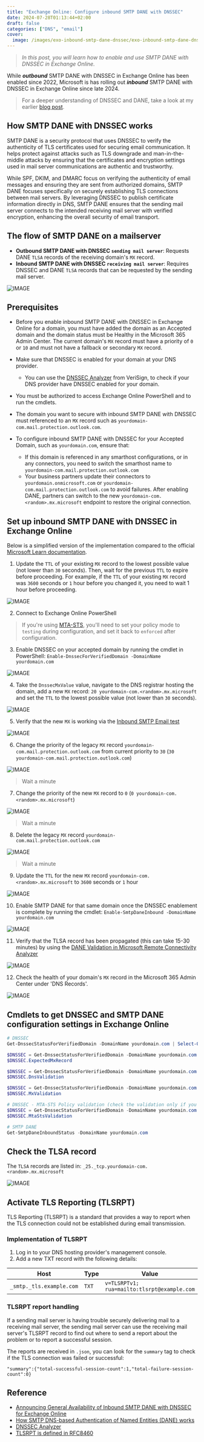 ```yaml
---
title: "Exchange Online: Configure inbound SMTP DANE with DNSSEC"
date: 2024-07-28T01:13:44+02:00
draft: false
categories: ["DNS", "email"]
cover: 
  image: /images/exo-inbound-smtp-dane-dnssec/exo-inbound-smtp-dane-dnssec-front.png
---
```


> _In this post, you will learn how to enable and use SMTP DANE with DNSSEC in Exchange Online._

While ***outbound*** SMTP DANE with DNSSEC in Exchange Online has been enabled since 2022, Microsoft is has rolling out ***inbound*** SMTP DANE with DNSSEC in Exchange Online since late 2024.

> For a deeper understanding of DNSSEC and DANE, take a look at my earlier [blog post](https://vand3rlinden.com/post/dnssec-dane-explained/).

## How SMTP DANE with DNSSEC works
SMTP DANE is a security protocol that uses DNSSEC to verify the authenticity of TLS certificates used for securing email communication. It helps protect against attacks such as TLS downgrade and man-in-the-middle attacks by ensuring that the certificates and encryption settings used in mail server communications are authentic and trustworthy.

While SPF, DKIM, and DMARC focus on verifying the authenticity of email messages and ensuring they are sent from authorized domains, SMTP DANE focuses specifically on securely establishing TLS connections between mail servers. By leveraging DNSSEC to publish certificate information directly in DNS, SMTP DANE ensures that the sending mail server connects to the intended receiving mail server with verified encryption, enhancing the overall security of email transport.

## The flow of SMTP DANE on a mailserver
- **Outbound SMTP DANE with DNSSEC `sending mail server`**: Requests DANE `TLSA` records of the receiving domain's `MX` record.
- **Inbound SMTP DANE with DNSSEC `receiving mail server`**: Requires DNSSEC and DANE `TLSA` records that can be requested by the sending mail server.

![IMAGE](/images/dnssec-dane-explained/smtpdane-visual.png)

## Prerequisites
- Before you enable inbound SMTP DANE with DNSSEC in Exchange Online for a domain, you must have added the domain as an Accepted domain and the domain status must be Healthy in the Microsoft 365 Admin Center. The current domain's `MX` record must have a priority of `0` or `10` and must not have a fallback or secondary `MX` record.

- Make sure that DNSSEC is enabled for your domain at your DNS provider.
  - You can use the [DNSSEC Analyzer](https://dnssec-analyzer.verisignlabs.com/) from VeriSign, to check if your DNS provider have DNSSEC enabled for your domain.

- You must be authorized to access Exchange Online PowerShell and to run the cmdlets.

- The domain you want to secure with inbound SMTP DANE with DNSSEC must referenced to an `MX` record such as `yourdomain-com.mail.protection.outlook.com`.

- To configure inbound SMTP DANE with DNSSEC for your Accepted Domain, such as `yourdomain.com`, ensure that:
  - If this domain is referenced in any smarthost configurations, or in any connectors, you need to switch the smarthost name to `yourdomain-com.mail.protection.outlook.com`
  - Your business partners update their connectors to `yourdomain.onmicrosoft.com` or `yourdomain-com.mail.protection.outlook.com` to avoid failures. After enabling DANE, partners can switch to the new `yourdomain-com.<random>.mx.microsoft` endpoint to restore the original connection.

## Set up inbound SMTP DANE with DNSSEC in Exchange Online
Below is a simplified version of the implementation compared to the official [Microsoft Learn documentation](https://learn.microsoft.com/en-us/purview/how-smtp-dane-works#set-up-inbound-smtp-dane-with-dnssec).

1. Update the `TTL` of your existing `MX` record to the lowest possible value (not lower than `30` seconds). Then, wait for the previous `TTL` to expire before proceeding. For example, if the `TTL` of your existing `MX` record was `3600` seconds or `1` hour before you changed it, you need to wait 1 hour before proceeding.

![IMAGE](/images/exo-inbound-smtp-dane-dnssec/exo-inbound-smtp-dane-dnssec1.png)

2. Connect to Exchange Online PowerShell

> If you're using [MTA-STS](https://vand3rlinden.com/post/mta-sts-explained/), you'll need to set your policy mode to `testing` during configuration, and set it back to `enforced` after configuration.

3. Enable DNSSEC on your accepted domain by running the cmdlet in PowerShell: `Enable-DnssecForVerifiedDomain -DomainName yourdomain.com`
  
![IMAGE](/images/exo-inbound-smtp-dane-dnssec/exo-inbound-smtp-dane-dnssec2.png)

4. Take the `DnssecMxValue` value, navigate to the DNS registrar hosting the domain, add a new `MX` record: `20 yourdomain-com.<random>.mx.microsoft` and set the `TTL` to the lowest possible value (not lower than `30` seconds).

![IMAGE](/images/exo-inbound-smtp-dane-dnssec/exo-inbound-smtp-dane-dnssec3.png)

5. Verify that the new `MX` is working via the [Inbound SMTP Email test](https://testconnectivity.microsoft.com/tests/O365InboundSmtp/input)

![IMAGE](/images/exo-inbound-smtp-dane-dnssec/exo-inbound-smtp-dane-dnssec4.png)

6. Change the priority of the legacy `MX` record `yourdomain-com.mail.protection.outlook.com` from current priority to `30` (`30 yourdomain-com.mail.protection.outlook.com`)

![IMAGE](/images/exo-inbound-smtp-dane-dnssec/exo-inbound-smtp-dane-dnssec5.png)

> Wait a minute

7. Change the priority of the new `MX` record to `0` (`0 yourdomain-com.<random>.mx.microsoft`)

![IMAGE](/images/exo-inbound-smtp-dane-dnssec/exo-inbound-smtp-dane-dnssec6.png)

> Wait a minute

8. Delete the legacy `MX` record `yourdomain-com.mail.protection.outlook.com`

![IMAGE](/images/exo-inbound-smtp-dane-dnssec/exo-inbound-smtp-dane-dnssec7.png)

> Wait a minute

9.  Update the `TTL` for the new `MX` record `yourdomain-com.<random>.mx.microsoft` to `3600` seconds or `1` hour

![IMAGE](/images/exo-inbound-smtp-dane-dnssec/exo-inbound-smtp-dane-dnssec8.png)

10. Enable SMTP DANE for that same domain once the DNSSEC enablement is complete by running the cmdlet: `Enable-SmtpDaneInbound -DomainName yourdomain.com`

![IMAGE](/images/exo-inbound-smtp-dane-dnssec/exo-inbound-smtp-dane-dnssec9.png)

11. Verify that the TLSA record has been propagated (this can take 15-30 minutes) by using the [DANE Validation in Microsoft Remote Connectivity Analyzer](https://testconnectivity.microsoft.com/tests/O365DaneValidation/input)

![IMAGE](/images/exo-inbound-smtp-dane-dnssec/exo-inbound-smtp-dane-dnssec10.png)

12. Check the health of your domain's `MX` record in the Microsoft 365 Admin Center under 'DNS Records'.

![IMAGE](/images/exo-inbound-smtp-dane-dnssec/exo-inbound-smtp-dane-dnssec11.png)

## Cmdlets to get DNSSEC and SMTP DANE configuration settings in Exchange Online
```PowerShell
# DNSSEC
Get-DnssecStatusForVerifiedDomain -DomainName yourdomain.com | Select-Object DnssecFeatureStatus

$DNSSEC = Get-DnssecStatusForVerifiedDomain -DomainName yourdomain.com
$DNSSEC.ExpectedMxRecord

$DNSSEC = Get-DnssecStatusForVerifiedDomain -DomainName yourdomain.com
$DNSSEC.DnsValidation

$DNSSEC = Get-DnssecStatusForVerifiedDomain -DomainName yourdomain.com
$DNSSEC.MxValidation

# DNSSEC - MTA-STS Policy validation (check the validation only if you use an MTA-STS policy)
$DNSSEC = Get-DnssecStatusForVerifiedDomain -DomainName yourdomain.com
$DNSSEC.MtaStsValidation

# SMTP DANE
Get-SmtpDaneInboundStatus -DomainName yourdomain.com
```

## Check the TLSA record
The `TLSA` records are listed in: `_25._tcp.yourdomain-com.<random>.mx.microsoft`

![IMAGE](/images/exo-inbound-smtp-dane-dnssec/exo-inbound-smtp-dane-dnssec12.png)

## Activate TLS Reporting (TLSRPT)
TLS Reporting (TLSRPT) is a standard that provides a way to report when the TLS connection could not be established during email transmission.

### Implementation of TLSRPT
1. Log in to your DNS hosting provider's management console.
2. Add a new TXT record with the following details:

| Host                        | Type | Value                                   |
| ----                        | ---  | ---                                     |
| `_smtp._tls.example.com` | `TXT`| `v=TLSRPTv1; rua=mailto:tlsrpt@example.com`|

### TLSRPT report handling
If a sending mail server is having trouble securely delivering mail to a receiving mail server, the sending mail server can use the receiving mail server's TLSRPT record to find out where to send a report about the problem or to report a successful session.

The reports are received in `.json`, you can look for the `summary` tag to check if the TLS connection was failed or successful:
```
"summary":{"total-successful-session-count":1,"total-failure-session-count":0}
```

## Reference
- [Announcing General Availability of Inbound SMTP DANE with DNSSEC for Exchange Online](https://techcommunity.microsoft.com/blog/exchange/announcing-general-availability-of-inbound-smtp-dane-with-dnssec-for-exchange-on/4281292)
- [How SMTP DNS-based Authentication of Named Entities (DANE) works](https://learn.microsoft.com/en-us/purview/how-smtp-dane-works)
- [DNSSEC Analyzer](https://dnssec-analyzer.verisignlabs.com/)
- [TLSRPT is defined in RFC8460](https://datatracker.ietf.org/doc/html/rfc8460)